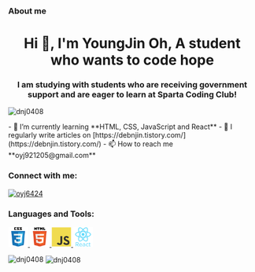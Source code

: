 ### About me

<h1 align="center">Hi 👋, I'm YoungJin Oh, A student who wants to code hope</h1>
<h3 align="center">I am studying with students who are receiving government support and are eager to learn at Sparta Coding Club!</h3>
<p align="left"> <img src="https://komarev.com/ghpvc/?username=dnj0408&label=Profile%20views&color=0e75b6&style=flat" alt="dnj0408" /> </p>
- 🌱 I’m currently learning **HTML, CSS, JavaScript and React**
- 📝 I regularly write articles on [https://debnjin.tistory.com/](https://debnjin.tistory.com/)
- 📫 How to reach me **oyj921205@gmail.com**
<h3 align="left">Connect with me:</h3>
<p align="left">
<a href="https://instagram.com/oyj6424" target="blank"><img align="center" src="https://raw.githubusercontent.com/rahuldkjain/github-profile-readme-generator/master/src/images/icons/Social/instagram.svg" alt="oyj6424" height="30" width="40" /></a>
</p>
<h3 align="left">Languages and Tools:</h3>
<p align="left"> <a href="https://www.w3schools.com/css/" target="_blank" rel="noreferrer"> <img src="https://raw.githubusercontent.com/devicons/devicon/master/icons/css3/css3-original-wordmark.svg" alt="css3" width="40" height="40"/> </a> <a href="https://www.w3.org/html/" target="_blank" rel="noreferrer"> <img src="https://raw.githubusercontent.com/devicons/devicon/master/icons/html5/html5-original-wordmark.svg" alt="html5" width="40" height="40"/> </a> <a href="https://developer.mozilla.org/en-US/docs/Web/JavaScript" target="_blank" rel="noreferrer"> <img src="https://raw.githubusercontent.com/devicons/devicon/master/icons/javascript/javascript-original.svg" alt="javascript" width="40" height="40"/> </a> <a href="https://reactjs.org/" target="_blank" rel="noreferrer"> <img src="https://raw.githubusercontent.com/devicons/devicon/master/icons/react/react-original-wordmark.svg" alt="react" width="40" height="40"/> </a> </p>
<p><img align="left" src="https://github-readme-stats.vercel.app/api/top-langs?username=dnj0408&show_icons=true&locale=en&layout=compact" alt="dnj0408" /></p>
<p>&nbsp;<img align="center" src="https://github-readme-stats.vercel.app/api?username=dnj0408&show_icons=true&locale=en" alt="dnj0408" /></p>

